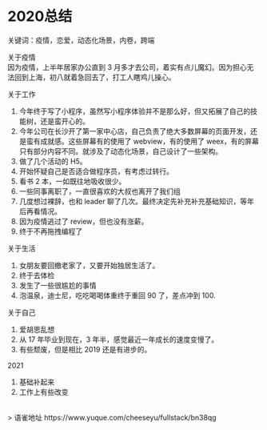 # 2020总结
关键词：疫情，恋爱，动态化场景，内卷，跨端

关于疫情  
因为疫情，上半年居家办公直到 3 月多才去公司，着实有点儿魔幻。因为担心无法回到上海，初八就着急回去了，打工人瞎鸡儿操心。

关于工作

1. 今年终于写了小程序，虽然写小程序体验并不是那么好，但又拓展了自己的技能树，还是蛮开心的。
2. 今年公司在长沙开了第一家中心店，自己负责了绝大多数屏幕的页面开发，还是蛮有成就感。这些屏幕有的使用了 webview，有的使用了 weex，有的屏幕只有部分内容不同。就涉及了动态化场景，自己设计了一些架构。
3. 做了几个活动的 H5。
4. 开始怀疑自己是否适合做程序员，有考虑过转行。
5. 看书 2 本，一如既往地吸收很少。
6. 一些同事离职了，一直很喜欢的大叔也离开了我们组
7. 几度想过裸辞，也和 leader 聊了几次。最终决定先补充补充基础知识，等年后再看情况。
8. 因为疫情逃过了 review，但也没有涨薪。
9. 终于不再拖拽编程了

关于生活

1. 女朋友要回撤老家了，又要开始独居生活了。
2. 终于去体检
3. 发生了一些很尴尬的事情
4. 泡温泉，迪士尼，吃吃喝喝体重终于重回 90 了，差点冲到 100.

关于自己

1. 爱胡思乱想
2. 从 17 年毕业到现在，3 年半，感觉最近一年成长的速度变慢了。
3. 有些颓废，但是相比 2019 还是有进步的。

2021

1. 基础补起来
2. 工作上有些改变
  
<br />
> 语雀地址 https://www.yuque.com/cheeseyu/fullstack/bn38qg